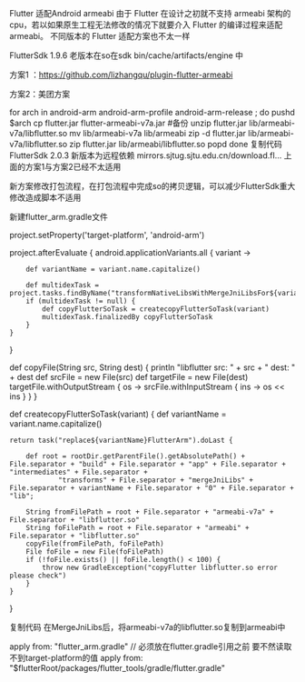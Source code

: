 Flutter 适配Android armeabi
由于 Flutter 在设计之初就不支持 armeabi 架构的 cpu，若以如果原生工程无法修改的情况下就要介入 Flutter 的编译过程来适配 armeabi。 不同版本的 Flutter 适配方案也不太一样

FlutterSdk 1.9.6 老版本在so在sdk bin/cache/artifacts/engine 中

方案1 ：https://github.com/lizhangqu/plugin-flutter-armeabi

方案2：美团方案

for arch in android-arm android-arm-profile android-arm-release ; do
    pushd $arch
    cp flutter.jar flutter-armeabi-v7a.jar #备份
    unzip flutter.jar lib/armeabi-v7a/libflutter.so
    mv lib/armeabi-v7a lib/armeabi
    zip -d flutter.jar lib/armeabi-v7a/libflutter.so
    zip flutter.jar lib/armeabi/libflutter.so
    popd
done
复制代码
FlutterSdk 2.0.3 新版本为远程依赖 mirrors.sjtug.sjtu.edu.cn/download.fl… 上面的方案1与方案2已经不太适用

新方案修改打包流程，在打包流程中完成so的拷贝逻辑，可以减少FlutterSdk重大修改造成脚本不适用

新建flutter_arm.gradle文件

project.setProperty('target-platform', 'android-arm')

project.afterEvaluate {
    android.applicationVariants.all { variant ->

        def variantName = variant.name.capitalize()

        def multidexTask = project.tasks.findByName("transformNativeLibsWithMergeJniLibsFor${variantName}")
        if (multidexTask != null) {
            def copyFlutterSoTask = createcopyFlutterSoTask(variant)
            multidexTask.finalizedBy copyFlutterSoTask
        }
    }
}

def copyFile(String src, String dest) {
    println "libflutter src: " + src + " dest: " + dest
    def srcFile = new File(src)
    def targetFile = new File(dest)
    targetFile.withOutputStream { os ->
        srcFile.withInputStream { ins ->
            os << ins
        }
    }
}

def createcopyFlutterSoTask(variant) {
    def variantName = variant.name.capitalize()

    return task("replace${variantName}FlutterArm").doLast {

        def root = rootDir.getParentFile().getAbsolutePath() + File.separator + "build" + File.separator + "app" + File.separator + "intermediates" + File.separator +
                "transforms" + File.separator + "mergeJniLibs" + File.separator + variantName + File.separator + "0" + File.separator + "lib";

        String fromFilePath = root + File.separator + "armeabi-v7a" + File.separator + "libflutter.so"
        String foFilePath = root + File.separator + "armeabi" + File.separator + "libflutter.so"
        copyFile(fromFilePath, foFilePath)
        File foFile = new File(foFilePath)
        if (!foFile.exists() || foFile.length() < 100) {
            throw new GradleException("copyFlutter libflutter.so error please check")
        }
    }
}

复制代码
在MergeJniLibs后，将armeabi-v7a的libflutter.so复制到armeabi中

apply from: "flutter_arm.gradle"  // 必须放在flutter.gradle引用之前 要不然读取不到target-platform的值
apply from: "$flutterRoot/packages/flutter_tools/gradle/flutter.gradle"
